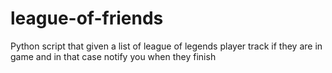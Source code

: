# league-of-friends
Python script that given a list of league of legends player track if they are in game and in that case notify you when they finish

